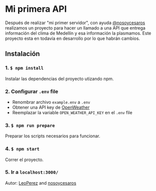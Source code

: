 # Mi primera API

Después de realizar "mi primer servidor", con ayuda [@nosoycesaros](https://github.com/nosoycesaros) realizamos un proyecto para hacer un llamado a una API que entrega información del clima de Medellín y esa información la plasmamos. Este proyecto esta en todavía en desarrollo por lo que habrán cambios.

## Instalación

### 1. `$ npm install`
Instalar las dependencias del proyecto utizando npm.

### 2. Configurar `.env` file

* Renombrar archivo `example.env` a `.env`
* Obtener una API key de [OpenWeather](https://openweathermap.org/)
* Reemplazar la variable `OPEN_WEATHER_API_KEY` en el `.env` file

### 3. `$ npm run prepare`
Preparar los scripts necesarios para funcionar.

### 4. `$ npm start`
Correr el proyecto.

### 5. Ir a `localhost:3000/`

Autor: [LeoPerez](https://www.instagram.com/leoperez.x/) and [nosoycesaros](https://github.com/nosoycesaros)
